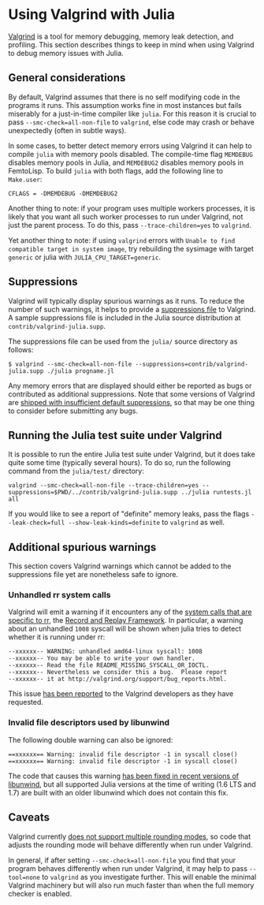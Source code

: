 # Using Valgrind with Julia

[Valgrind](https://valgrind.org/) is a tool for memory debugging, memory leak detection, and profiling.
 This section describes things to keep in mind when using Valgrind to debug memory issues with
Julia.

## General considerations

By default, Valgrind assumes that there is no self modifying code in the programs it runs.  This
assumption works fine in most instances but fails miserably for a just-in-time compiler like
`julia`.  For this reason it is crucial to pass `--smc-check=all-non-file` to `valgrind`, else
code may crash or behave unexpectedly (often in subtle ways).

In some cases, to better detect memory errors using Valgrind it can help to compile `julia` with
memory pools disabled.  The compile-time flag `MEMDEBUG` disables memory pools in Julia, and
`MEMDEBUG2` disables memory pools in FemtoLisp.  To build `julia` with both flags, add the following
line to `Make.user`:

```make
CFLAGS = -DMEMDEBUG -DMEMDEBUG2
```

Another thing to note: if your program uses multiple workers processes, it is likely that you
want all such worker processes to run under Valgrind, not just the parent process.  To do this,
pass `--trace-children=yes` to `valgrind`.

Yet another thing to note: if using `valgrind` errors with `Unable to find compatible target in system image`,
try rebuilding the sysimage with target `generic` or julia with `JULIA_CPU_TARGET=generic`.

## Suppressions

Valgrind will typically display spurious warnings as it runs.  To reduce the number of such warnings,
it helps to provide a [suppressions file](https://valgrind.org/docs/manual/manual-core.html#manual-core.suppress)
to Valgrind.  A sample suppressions file is included in the Julia source distribution at `contrib/valgrind-julia.supp`.

The suppressions file can be used from the `julia/` source directory as follows:

```
$ valgrind --smc-check=all-non-file --suppressions=contrib/valgrind-julia.supp ./julia progname.jl
```

Any memory errors that are displayed should either be reported as bugs or contributed as additional
suppressions.  Note that some versions of Valgrind are [shipped with insufficient default suppressions](https://github.com/JuliaLang/julia/issues/8314#issuecomment-55766210),
so that may be one thing to consider before submitting any bugs.

## Running the Julia test suite under Valgrind

It is possible to run the entire Julia test suite under Valgrind, but it does take quite some
time (typically several hours).  To do so, run the following command from the `julia/test/` directory:

```
valgrind --smc-check=all-non-file --trace-children=yes --suppressions=$PWD/../contrib/valgrind-julia.supp ../julia runtests.jl all
```

If you would like to see a report of "definite" memory leaks, pass the flags `--leak-check=full --show-leak-kinds=definite`
to `valgrind` as well.

## Additional spurious warnings

This section covers Valgrind warnings which cannot be added to the
suppressions file yet are nonetheless safe to ignore.

### Unhandled rr system calls

Valgrind will emit a warning if it encounters any of the [system calls
that are specific to
rr](https://github.com/rr-debugger/rr/blob/master/src/preload/rrcalls.h),
the [Record and Replay Framework](https://rr-project.org/).  In
particular, a warning about an unhandled `1008` syscall will be shown
when julia tries to detect whether it is running under rr:

```
--xxxxxx-- WARNING: unhandled amd64-linux syscall: 1008
--xxxxxx-- You may be able to write your own handler.
--xxxxxx-- Read the file README_MISSING_SYSCALL_OR_IOCTL.
--xxxxxx-- Nevertheless we consider this a bug.  Please report
--xxxxxx-- it at http://valgrind.org/support/bug_reports.html.
```

This issue
[has been reported](https://bugs.kde.org/show_bug.cgi?id=446401)
to the Valgrind developers as they have requested.

### Invalid file descriptors used by libunwind

The following double warning can also be ignored:

```
==xxxxxx== Warning: invalid file descriptor -1 in syscall close()
==xxxxxx== Warning: invalid file descriptor -1 in syscall close()
```

The code that causes this warning [has been fixed in recent versions of
libunwind](https://github.com/libunwind/libunwind/commit/b256722d49a63719c69c0416eba9163a4d069584),
but all supported Julia versions at the time of writing (1.6 LTS and
1.7) are built with an older libunwind which does not contain this fix.

## Caveats

Valgrind currently [does not support multiple rounding modes](https://bugs.kde.org/show_bug.cgi?id=136779),
so code that adjusts the rounding mode will behave differently when run under Valgrind.

In general, if after setting `--smc-check=all-non-file` you find that your program behaves differently
when run under Valgrind, it may help to pass `--tool=none` to `valgrind` as you investigate further.
 This will enable the minimal Valgrind machinery but will also run much faster than when the full
memory checker is enabled.
